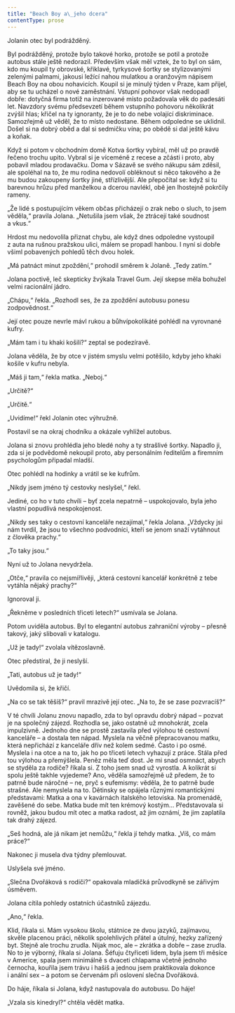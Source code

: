 ```yaml
---
title: "Beach Boy a\_jeho dcera"
contentType: prose
---
```


Jolanin otec byl podrážděný.

Byl podrážděný, protože bylo takové horko, protože se potil a protože autobus stále ještě nedorazil. Především však měl vztek, že to byl on sám, kdo mu koupil ty obrovské, křiklavé, tyrkysové šortky se stylizovanými zelenými palmami, jakousi ležící nahou mulatkou a oranžovým nápisem Beach Boy na obou nohavicích. Koupil si je minulý týden v Praze, kam přijel, aby se tu ucházel o nové zaměstnání. Vstupní pohovor však nedopadl dobře: dotyčná firma totiž na inzerované místo požadovala věk do padesáti let. Navzdory svému předsevzetí během vstupního pohovoru několikrát zvýšil hlas; křičel na ty ignoranty, že je to do nebe volající diskriminace. Samozřejmě už věděl, že to místo nedostane. Během odpoledne se uklidnil. Došel si na dobrý oběd a dal si sedmičku vína; po obědě si dal ještě kávu a koňak.

Když si potom v obchodním domě Kotva šortky vybíral, měl už po pravdě řečeno trochu upito. Vybral si je víceméně z recese a zčásti i proto, aby pobavil mladou prodavačku. Doma v Sázavě se svého nákupu sám zděsil, ale spoléhal na to, že mu rodina nedovolí obléknout si něco takového a že mu budou zakoupeny šortky jiné, střízlivější. Ale přepočítal se: když si tu barevnou hrůzu před manželkou a dcerou navlékl, obě jen lhostejně pokrčily rameny.

„Že lidé s postupujícím věkem občas přicházejí o zrak nebo o sluch, to jsem věděla,“ pravila Jolana. „Netušila jsem však, že ztrácejí také soudnost a vkus.“

Hrdost mu nedovolila přiznat chybu, ale když dnes odpoledne vystoupil z auta na rušnou pražskou ulici, málem se propadl hanbou. I nyní si dobře všiml pobavených pohledů těch dvou holek.

„Má patnáct minut zpoždění,“ prohodil směrem k Jolaně. „Tedy zatím.“

Jolana poctivě, leč skepticky žvýkala Travel Gum. Její skepse měla bohužel velmi racionální jádro.

„Chápu,“ řekla. „Rozhodl ses, že za zpoždění autobusu ponesu zodpovědnost.“

Její otec pouze nevrle mávl rukou a bůhvípokolikáté pohlédl na vyrovnané kufry.

„Mám tam i tu khaki košili?“ zeptal se podezíravě.

Jolana věděla, že by otce v jistém smyslu velmi potěšilo, kdyby jeho khaki košile v kufru nebyla.

„Máš ji tam,“ řekla matka. „Neboj.“

„Určitě?“

„Určitě.“

„Uvidíme!“ řekl Jolanin otec výhružně.

Postavil se na okraj chodníku a okázale vyhlížel autobus.

Jolana si znovu prohlédla jeho bledé nohy a ty strašlivé šortky. Napadlo ji, zda si je podvědomě nekoupil proto, aby personálním ředitelům a firemním psychologům připadal mladší.

Otec pohlédl na hodinky a vrátil se ke kufrům.

„Nikdy jsem jméno tý cestovky neslyšel,“ řekl.

Jediné, co ho v tuto chvíli – byť zcela nepatrně – uspokojovalo, byla jeho vlastní popudlivá nespokojenost.

„Nikdy ses taky o cestovní kanceláře nezajímal,“ řekla Jolana. „Vždycky jsi nám tvrdil, že jsou to všechno podvodníci, kteří se jenom snaží vytáhnout z člověka prachy.“

„To taky jsou.“

Nyní už to Jolana nevydržela.

„Otče,“ pravila co nejsmířlivěji, „která cestovní kancelář konkrétně z tebe vytáhla nějaký prachy?“

Ignoroval ji.

„Řekněme v posledních třiceti letech?“ usmívala se Jolana.

Potom uviděla autobus. Byl to elegantní autobus zahraniční výroby – přesně takový, jaký slibovali v katalogu.

„Už je tady!“ zvolala vítězoslavně.

Otec předstíral, že ji neslyší.

„Tati, autobus už je tady!“

Uvědomila si, že křičí.

„Na co se tak těšíš?“ pravil mrazivě její otec. „Na to, že se zase pozvracíš?“

V té chvíli Jolanu znovu napadlo, zda to byl opravdu dobrý nápad – pozvat je na společný zájezd. Rozhodla se, jako ostatně už mnohokrát, zcela impulzivně. Jednoho dne se prostě zastavila před výlohou té cestovní kanceláře – a dostala ten nápad. Myslela na věčně přepracovanou matku, která nepřichází z kanceláře dřív než kolem sedmé. Často i po osmé. Myslela i na otce a na to, jak ho po třiceti letech vyhazují z práce. Stála před tou výlohou a přemýšlela. Peněz měla teď dost. Je mi snad osmnáct, abych se styděla za rodiče? říkala si. Z toho jsem snad už vyrostla. A kolikrát si spolu ještě takhle vyjedeme? Ano, věděla samozřejmě už předem, že to patrně bude náročné – ne, pryč s eufemismy: věděla, že to patrně bude strašné. Ale nemyslela na to. Dětinsky se opájela různými romantickými představami: Matka a ona v kavárnách italského letoviska. Na promenádě, zavěšené do sebe. Matka bude mít ten krémový kostým… Představovala si rovněž, jakou budou mít otec a matka radost, až jim oznámí, že jim zaplatila tak drahý zájezd.

„Seš hodná, ale já nikam jet nemůžu,“ řekla jí tehdy matka. „Víš, co mám práce?“

Nakonec ji musela dva týdny přemlouvat.

Uslyšela své jméno.

„Slečna Dvořáková s rodiči?“ opakovala mladičká průvodkyně se zářivým úsměvem.

Jolana cítila pohledy ostatních účastníků zájezdu.

„Ano,“ řekla.

Klid, říkala si. Mám vysokou školu, státnice ze dvou jazyků, zajímavou, skvěle placenou práci, několik spolehlivých přátel a útulný, hezky zařízený byt. Stejně ale trochu zrudla. Nijak moc, ale – zkrátka a dobře – zase zrudla. No to je výborný, říkala si Jolana. Šéfuju čtyřiceti lidem, byla jsem tři měsíce v Americe, spala jsem minimálně s dvaceti chlapama včetně jednoho černocha, kouřila jsem trávu i hašiš a jednou jsem praktikovala dokonce i anální sex – a potom se červenám při oslovení slečna Dvořáková.

Do háje, říkala si Jolana, když nastupovala do autobusu. Do háje!

„Vzala sis kinedryl?“ chtěla vědět matka.
